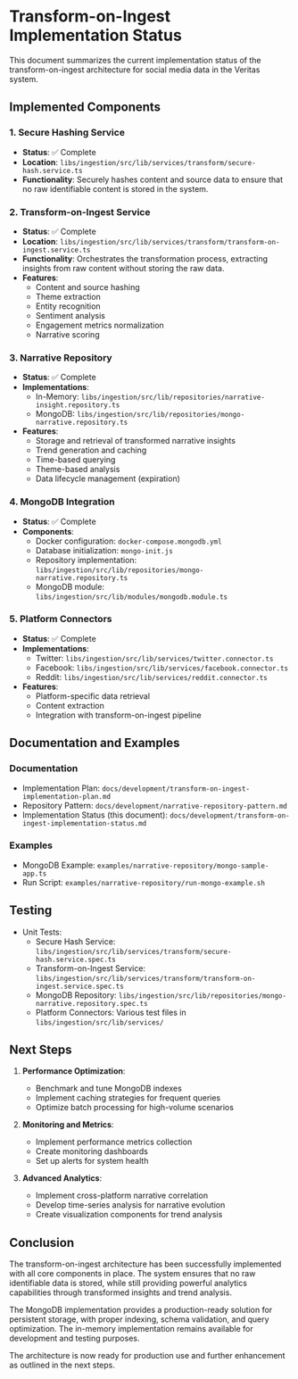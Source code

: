 # Transform-on-Ingest Implementation Status

This document summarizes the current implementation status of the transform-on-ingest architecture for social media data in the Veritas system.

## Implemented Components

### 1. Secure Hashing Service
- **Status**: ✅ Complete
- **Location**: `libs/ingestion/src/lib/services/transform/secure-hash.service.ts`
- **Functionality**: Securely hashes content and source data to ensure that no raw identifiable content is stored in the system.

### 2. Transform-on-Ingest Service
- **Status**: ✅ Complete
- **Location**: `libs/ingestion/src/lib/services/transform/transform-on-ingest.service.ts`
- **Functionality**: Orchestrates the transformation process, extracting insights from raw content without storing the raw data.
- **Features**:
  - Content and source hashing
  - Theme extraction
  - Entity recognition
  - Sentiment analysis
  - Engagement metrics normalization
  - Narrative scoring

### 3. Narrative Repository
- **Status**: ✅ Complete
- **Implementations**:
  - In-Memory: `libs/ingestion/src/lib/repositories/narrative-insight.repository.ts`
  - MongoDB: `libs/ingestion/src/lib/repositories/mongo-narrative.repository.ts`
- **Features**:
  - Storage and retrieval of transformed narrative insights
  - Trend generation and caching
  - Time-based querying
  - Theme-based analysis
  - Data lifecycle management (expiration)

### 4. MongoDB Integration
- **Status**: ✅ Complete
- **Components**:
  - Docker configuration: `docker-compose.mongodb.yml`
  - Database initialization: `mongo-init.js`
  - Repository implementation: `libs/ingestion/src/lib/repositories/mongo-narrative.repository.ts`
  - MongoDB module: `libs/ingestion/src/lib/modules/mongodb.module.ts`

### 5. Platform Connectors
- **Status**: ✅ Complete
- **Implementations**:
  - Twitter: `libs/ingestion/src/lib/services/twitter.connector.ts`
  - Facebook: `libs/ingestion/src/lib/services/facebook.connector.ts`
  - Reddit: `libs/ingestion/src/lib/services/reddit.connector.ts`
- **Features**:
  - Platform-specific data retrieval
  - Content extraction
  - Integration with transform-on-ingest pipeline

## Documentation and Examples

### Documentation
- Implementation Plan: `docs/development/transform-on-ingest-implementation-plan.md`
- Repository Pattern: `docs/development/narrative-repository-pattern.md`
- Implementation Status (this document): `docs/development/transform-on-ingest-implementation-status.md`

### Examples
- MongoDB Example: `examples/narrative-repository/mongo-sample-app.ts`
- Run Script: `examples/narrative-repository/run-mongo-example.sh`

## Testing
- Unit Tests:
  - Secure Hash Service: `libs/ingestion/src/lib/services/transform/secure-hash.service.spec.ts`
  - Transform-on-Ingest Service: `libs/ingestion/src/lib/services/transform/transform-on-ingest.service.spec.ts`
  - MongoDB Repository: `libs/ingestion/src/lib/repositories/mongo-narrative.repository.spec.ts`
  - Platform Connectors: Various test files in `libs/ingestion/src/lib/services/`

## Next Steps

1. **Performance Optimization**:
   - Benchmark and tune MongoDB indexes
   - Implement caching strategies for frequent queries
   - Optimize batch processing for high-volume scenarios

2. **Monitoring and Metrics**:
   - Implement performance metrics collection
   - Create monitoring dashboards
   - Set up alerts for system health

3. **Advanced Analytics**:
   - Implement cross-platform narrative correlation
   - Develop time-series analysis for narrative evolution
   - Create visualization components for trend analysis

## Conclusion

The transform-on-ingest architecture has been successfully implemented with all core components in place. The system ensures that no raw identifiable data is stored, while still providing powerful analytics capabilities through transformed insights and trend analysis.

The MongoDB implementation provides a production-ready solution for persistent storage, with proper indexing, schema validation, and query optimization. The in-memory implementation remains available for development and testing purposes.

The architecture is now ready for production use and further enhancement as outlined in the next steps. 